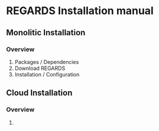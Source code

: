 REGARDS Installation manual
===========================

Monolitic Installation
----------------------

### Overview

1.	Packages / Dependencies  
2.	Download REGARDS
3.	Installation / Configuration

Cloud Installation
------------------

### Overview

1.
